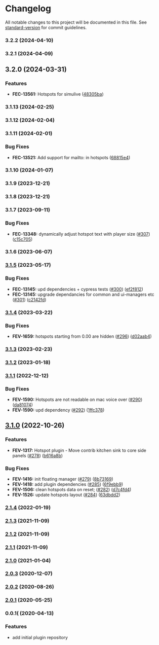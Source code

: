 # Changelog

All notable changes to this project will be documented in this file. See [standard-version](https://github.com/conventional-changelog/standard-version) for commit guidelines.

### 3.2.2 (2024-04-10)

### 3.2.1 (2024-04-09)

## 3.2.0 (2024-03-31)


### Features

* **FEC-13561:** Hotspots for simulive ([48305ba](https://github.com/kaltura/playkit-js-hotspots/commit/48305ba24bb608fb218de92ecbad2a28b1dbd679))

### 3.1.13 (2024-02-25)

### 3.1.12 (2024-02-04)

### 3.1.11 (2024-02-01)


### Bug Fixes

* **FEC-13521:** Add support for mailto: in hotspots ([68815e4](https://github.com/kaltura/playkit-js-hotspots/commit/68815e4405236de80ddaa8dc7e62acf2d47b5e42))

### 3.1.10 (2024-01-07)

### 3.1.9 (2023-12-21)

### 3.1.8 (2023-12-21)

### 3.1.7 (2023-09-11)


### Bug Fixes

* **FEC-13348:** dynamically adjust hotspot text with player size ([#307](https://github.com/kaltura/playkit-js-hotspots/issues/307)) ([c15c705](https://github.com/kaltura/playkit-js-hotspots/commit/c15c70548a71971dc4a166ce225788cab34d88e3))

### 3.1.6 (2023-06-07)

### [3.1.5](https://github.com/kaltura/playkit-js-hotspots/compare/v3.1.4...v3.1.5) (2023-05-17)


### Bug Fixes

* **FEC-13145:** upd dependencies + cypress tests ([#300](https://github.com/kaltura/playkit-js-hotspots/issues/300)) ([ef2f812](https://github.com/kaltura/playkit-js-hotspots/commit/ef2f81218dee2bb82dd86ef692209d3d1e1755ab))
* **FEC-13145:** upgrade dependancies for common and ui-managers etc ([#301](https://github.com/kaltura/playkit-js-hotspots/issues/301)) ([c2142fd](https://github.com/kaltura/playkit-js-hotspots/commit/c2142fdc794159d04f93026015f74e8c400e9599))

### [3.1.4](https://github.com/kaltura/playkit-js-hotspots/compare/v3.1.3...v3.1.4) (2023-03-22)


### Bug Fixes

* **FEV-1659:** hotspots starting from 0.00 are hidden ([#296](https://github.com/kaltura/playkit-js-hotspots/issues/296)) ([d02aab4](https://github.com/kaltura/playkit-js-hotspots/commit/d02aab4cc92295b711d1f93e38148ac03010a491))

### [3.1.3](https://github.com/kaltura/playkit-js-hotspots/compare/v3.1.2...v3.1.3) (2023-02-23)

### [3.1.2](https://github.com/kaltura/playkit-js-hotspots/compare/v3.1.1...v3.1.2) (2023-01-18)

### [3.1.1](https://github.com/kaltura/playkit-js-hotspots/compare/v3.1.0...v3.1.1) (2022-12-12)


### Bug Fixes

* **FEV-1590:** Hotspots are not readable on mac voice over ([#290](https://github.com/kaltura/playkit-js-hotspots/issues/290)) ([da81074](https://github.com/kaltura/playkit-js-hotspots/commit/da81074921fb9b9720d674cf09f298d956df347f))
* **FEV-1590:** upd dependency ([#292](https://github.com/kaltura/playkit-js-hotspots/issues/292)) ([1ffc378](https://github.com/kaltura/playkit-js-hotspots/commit/1ffc378666ca8f9dfd71bdbcbefc7d115e175984))

## [3.1.0](https://github.com/kaltura/playkit-js-hotspots/compare/v2.1.4...v3.1.0) (2022-10-26)


### Features

* **FEV-1317:** Hotspot plugin - Move contrib kitchen sink to core side panels ([#278](https://github.com/kaltura/playkit-js-hotspots/issues/278)) ([b616a8b](https://github.com/kaltura/playkit-js-hotspots/commit/b616a8ba96f94cc0b83c313e89bad65871e486c3))


### Bug Fixes

* **FEV-1416:** init floating manager ([#279](https://github.com/kaltura/playkit-js-hotspots/issues/279)) ([8b73169](https://github.com/kaltura/playkit-js-hotspots/commit/8b731690023450743c78c38ce923bd6db03f86b6))
* **FEV-1418:** add plugin dependencies ([#285](https://github.com/kaltura/playkit-js-hotspots/issues/285)) ([6f9ebb9](https://github.com/kaltura/playkit-js-hotspots/commit/6f9ebb9e11b90403e718b1ad44b4b83867a98e83))
* **FEV-1506:** clean hotspots data on reset; ([#282](https://github.com/kaltura/playkit-js-hotspots/issues/282)) ([d7c4fd4](https://github.com/kaltura/playkit-js-hotspots/commit/d7c4fd4096dc6ef19955d06add3ac35025ec82ab))
* **FEV-1526:** update hotspots layout ([#284](https://github.com/kaltura/playkit-js-hotspots/issues/284)) ([63dbdd2](https://github.com/kaltura/playkit-js-hotspots/commit/63dbdd24d35c174e9ffde541fac53ccaa568cab1))

### [2.1.4](https://github.com/kaltura/playkit-js-hotspots/compare/v2.1.3...v2.1.4) (2022-01-19)

### [2.1.3](https://github.com/kaltura/playkit-js-hotspots/compare/v2.1.2...v2.1.3) (2021-11-09)

### [2.1.2](https://github.com/kaltura/playkit-js-hotspots/compare/v2.1.1...v2.1.2) (2021-11-09)

### [2.1.1](https://github.com/kaltura/playkit-js-hotspots/compare/v2.1.0...v2.1.1) (2021-11-09)

### [2.1.0](https://github.com/kaltura/playkit-js-hotspots/compare/v2.0.3...v2.1.0) (2021-01-04)

### [2.0.3](https://github.com/kaltura/playkit-js-hotspots/compare/v2.0.2...v2.0.3) (2020-12-07)

### [2.0.2](https://github.com/kaltura/playkit-js-hotspots/compare/v2.0.1...v2.0.2) (2020-08-26)

### [2.0.1](https://github.com/kaltura/playkit-js-hotspots/compare/v2.0.0...v2.0.1) (2020-05-25)

### 0.0.1( (2020-04-13)


### Features

* add initial plugin repository
